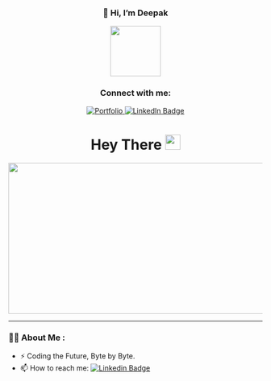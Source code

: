 <h3 align="center">👋 Hi, I’m Deepak</h3>

<div id="header" align="center">
  <img src="https://media.giphy.com/media/M9gbBd9nbDrOTu1Mqx/giphy.gif" width="100"/>
</div>
<div id="badges" align="center">
  <h3>Connect with me:</h3>
  
  <a href="https://robinsdeepak.in/" target="blank">
    <img src="https://img.shields.io/badge/Portfolio-grey?style=for-the-badge&logoColor=white" alt="Portfolio"/>
  </a>
  <a href="https://linkedin.com/in/robinsdeepak" target="blank">
    <img src="https://img.shields.io/badge/LinkedIn-blue?style=for-the-badge&logo=linkedin&logoColor=white" alt="LinkedIn Badge"/>
  </a>
  <br>
  <img src="https://komarev.com/ghpvc/?username=deepakhdrn&style=flat-square&color=blue" alt=""/>
  <br>

  <h1>
  Hey There
  <img src="https://media.giphy.com/media/hvRJCLFzcasrR4ia7z/giphy.gif" width="30px"/>
  </h1>
<div align="center">
  <img src="https://media.giphy.com/media/dWesBcTLavkZuG35MI/giphy.gif" width="600" height="300"/>
</div>
</div>

---

### :man_technologist: About Me :
- :zap: Coding the Future, Byte by Byte.
- :mailbox: How to reach me: [![Linkedin Badge](https://img.shields.io/badge/mail-blue?style=flat&logo=gmail&logoColor=white)](mailto:mail@robinsdeepak.in)





<!---
deepakhdrn/deepakhdrn is a ✨ special ✨ repository because its `README.md` (this file) appears on your GitHub profile.
You can click the Preview link to take a look at your changes.
--->

